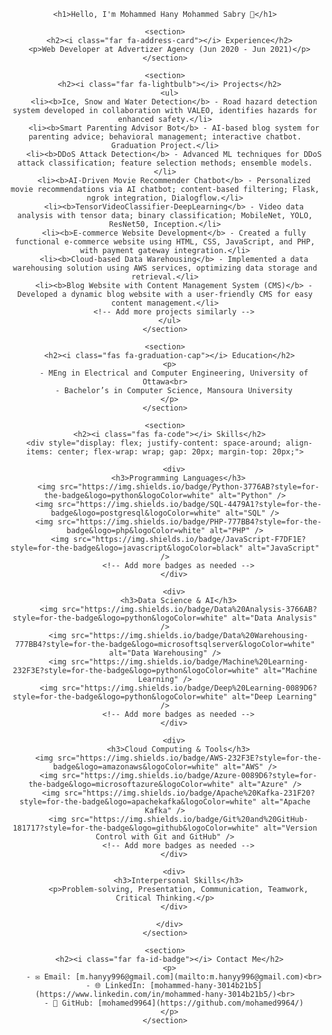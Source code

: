 <!DOCTYPE html>
<html>

<head>
  <link rel="stylesheet" href="https://cdnjs.cloudflare.com/ajax/libs/font-awesome/6.0.0-beta3/css/all.min.css">
  <style>
    /* Add your own custom CSS styles here for further enhancements */
    body {
      font-family: 'Arial', sans-serif;
      color: #333;
    }

    h1 {
      animation: bounce 1s infinite alternate;
    }

    @keyframes bounce {
      from {
        transform: translateY(0);
      }

      to {
        transform: translateY(-10px);
      }
    }

    section {
      margin: 20px 0;
    }

    h2 i {
      margin-right: 10px;
    }

    h2::after {
      content: "\00a0\00a0\00a0\00a0";
    }

    ul {
      list-style-type: none;
      padding: 0;
    }

    li::before {
      content: "🔹";
      margin-right: 5px;
    }
  </style>
</head>

<body>

  <div style="text-align: center;">

    <h1>Hello, I'm Mohammed Hany Mohammed Sabry 🌟</h1>

    <section>
      <h2><i class="far fa-address-card"></i> Experience</h2>
      <p>Web Developer at Advertizer Agency (Jun 2020 - Jun 2021)</p>
    </section>

    <section>
      <h2><i class="far fa-lightbulb"></i> Projects</h2>
      <ul>
        <li><b>Ice, Snow and Water Detection</b> - Road hazard detection system developed in collaboration with VALEO, identifies hazards for enhanced safety.</li>
        <li><b>Smart Parenting Advisor Bot</b> - AI-based blog system for parenting advice; behavioral management; interactive chatbot. Graduation Project.</li>
        <li><b>DDoS Attack Detection</b> - Advanced ML techniques for DDoS attack classification; feature selection methods; ensemble models.</li>
        <li><b>AI-Driven Movie Recommender Chatbot</b> - Personalized movie recommendations via AI chatbot; content-based filtering; Flask, ngrok integration, Dialogflow.</li>
        <li><b>TensorVideoClassifier-DeepLearning</b> - Video data analysis with tensor data; binary classification; MobileNet, YOLO, ResNet50, Inception.</li>
        <li><b>E-commerce Website Development</b> - Created a fully functional e-commerce website using HTML, CSS, JavaScript, and PHP, with payment gateway integration.</li>
        <li><b>Cloud-based Data Warehousing</b> - Implemented a data warehousing solution using AWS services, optimizing data storage and retrieval.</li>
        <li><b>Blog Website with Content Management System (CMS)</b> - Developed a dynamic blog website with a user-friendly CMS for easy content management.</li>
        <!-- Add more projects similarly -->
      </ul>
    </section>

    <section>
      <h2><i class="fas fa-graduation-cap"></i> Education</h2>
      <p>
        - MEng in Electrical and Computer Engineering, University of Ottawa<br>
        - Bachelor’s in Computer Science, Mansoura University
      </p>
    </section>

    <section>
      <h2><i class="fas fa-code"></i> Skills</h2>
      <div style="display: flex; justify-content: space-around; align-items: center; flex-wrap: wrap; gap: 20px; margin-top: 20px;">

        <div>
          <h3>Programming Languages</h3>
          <img src="https://img.shields.io/badge/Python-3776AB?style=for-the-badge&logo=python&logoColor=white" alt="Python" />
          <img src="https://img.shields.io/badge/SQL-4479A1?style=for-the-badge&logo=postgresql&logoColor=white" alt="SQL" />
          <img src="https://img.shields.io/badge/PHP-777BB4?style=for-the-badge&logo=php&logoColor=white" alt="PHP" />
          <img src="https://img.shields.io/badge/JavaScript-F7DF1E?style=for-the-badge&logo=javascript&logoColor=black" alt="JavaScript" />
          <!-- Add more badges as needed -->
        </div>

        <div>
          <h3>Data Science & AI</h3>
          <img src="https://img.shields.io/badge/Data%20Analysis-3766AB?style=for-the-badge&logo=python&logoColor=white" alt="Data Analysis" />
          <img src="https://img.shields.io/badge/Data%20Warehousing-777BB4?style=for-the-badge&logo=microsoftsqlserver&logoColor=white" alt="Data Warehousing" />
          <img src="https://img.shields.io/badge/Machine%20Learning-232F3E?style=for-the-badge&logo=python&logoColor=white" alt="Machine Learning" />
          <img src="https://img.shields.io/badge/Deep%20Learning-0089D6?style=for-the-badge&logo=python&logoColor=white" alt="Deep Learning" />
          <!-- Add more badges as needed -->
        </div>

        <div>
          <h3>Cloud Computing & Tools</h3>
          <img src="https://img.shields.io/badge/AWS-232F3E?style=for-the-badge&logo=amazonaws&logoColor=white" alt="AWS" />
          <img src="https://img.shields.io/badge/Azure-0089D6?style=for-the-badge&logo=microsoftazure&logoColor=white" alt="Azure" />
          <img src="https://img.shields.io/badge/Apache%20Kafka-231F20?style=for-the-badge&logo=apachekafka&logoColor=white" alt="Apache Kafka" />
          <img src="https://img.shields.io/badge/Git%20and%20GitHub-181717?style=for-the-badge&logo=github&logoColor=white" alt="Version Control with Git and GitHub" />
          <!-- Add more badges as needed -->
        </div>

        <div>
          <h3>Interpersonal Skills</h3>
          <p>Problem-solving, Presentation, Communication, Teamwork, Critical Thinking.</p>
        </div>

      </div>
    </section>

    <section>
      <h2><i class="far fa-id-badge"></i> Contact Me</h2>
      <p>
        - ✉️ Email: [m.hanyy996@gmail.com](mailto:m.hanyy996@gmail.com)<br>
        - 🌐 LinkedIn: [mohammed-hany-3014b21b5](https://www.linkedin.com/in/mohammed-hany-3014b21b5/)<br>
        - 🐙 GitHub: [mohamed9964](https://github.com/mohamed9964/)
      </p>
    </section>

  </div>

</body>

</html>
